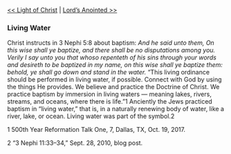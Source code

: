 [<< Light of Christ](Light%20of%20Christ.md)  |  [Lord’s Anointed >>](Lord’s%20Anointed.md)

### Living Water
Christ instructs in 3 Nephi 5:8 about baptism: *And he said unto them, On this wise shall ye baptize, and there shall be no disputations among you. Verily I say unto you that whoso repenteth of his sins through your words and desireth to be baptized in my name, on this wise shall ye baptize them: behold, ye shall go down and stand in the water.* “This living ordinance should be performed in living water, if possible. Connect with God by using the things He provides. We believe and practice the Doctrine of Christ. We practice baptism by immersion in living waters — meaning lakes, rivers, streams, and oceans, where there is life.”1 Anciently the Jews practiced baptism in “living water,” that is, in a naturally renewing body of water, like a river, lake, or ocean. Living water was part of the symbol.2



1 500th Year Reformation Talk One, 7, Dallas, TX, Oct. 19, 2017.


2 “3 Nephi 11:33–34,” Sept. 28, 2010, blog post.